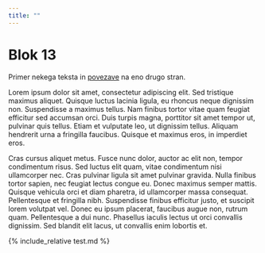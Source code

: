```yaml
---
title: ""
---
```


# Blok 13

Primer nekega teksta in [povezave](./vsebina/bruci.md) na eno drugo stran.

Lorem ipsum dolor sit amet, consectetur adipiscing elit. Sed tristique maximus aliquet. Quisque luctus lacinia ligula, eu rhoncus neque dignissim non. Suspendisse a maximus tellus. Nam finibus tortor vitae quam feugiat efficitur sed accumsan orci. Duis turpis magna, porttitor sit amet tempor ut, pulvinar quis tellus. Etiam et vulputate leo, ut dignissim tellus. Aliquam hendrerit urna a fringilla faucibus. Quisque et maximus eros, in imperdiet eros.

Cras cursus aliquet metus. Fusce nunc dolor, auctor ac elit non, tempor condimentum risus. Sed luctus elit quam, vitae condimentum nisi ullamcorper nec. Cras pulvinar ligula sit amet pulvinar gravida. Nulla finibus tortor sapien, nec feugiat lectus congue eu. Donec maximus semper mattis. Quisque vehicula orci et diam pharetra, id ullamcorper massa consequat. Pellentesque et fringilla nibh. Suspendisse finibus efficitur justo, et suscipit lorem volutpat vel. Donec eu ipsum placerat, faucibus augue non, rutrum quam. Pellentesque a dui nunc. Phasellus iaculis lectus ut orci convallis dignissim. Sed blandit elit lacus, ut convallis enim lobortis et. 

{% include_relative test.md %}
